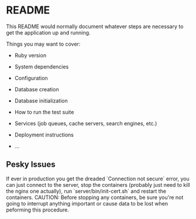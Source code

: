 # README

This README would normally document whatever steps are necessary to get the
application up and running.

Things you may want to cover:

* Ruby version

* System dependencies

* Configuration

* Database creation

* Database initialization

* How to run the test suite

* Services (job queues, cache servers, search engines, etc.)

* Deployment instructions

* ...

## Pesky Issues

<p>If ever in production you get the dreaded `Connection not secure` error, you can just connect to the server, stop the containers (probably just need to kill the nginx one actually), run `server/bin/init-cert.sh` and restart the containers. CAUTION: Before stopping any containers, be sure you're not going to interrupt anything important or cause data to be lost when peforming this procedure.</p>